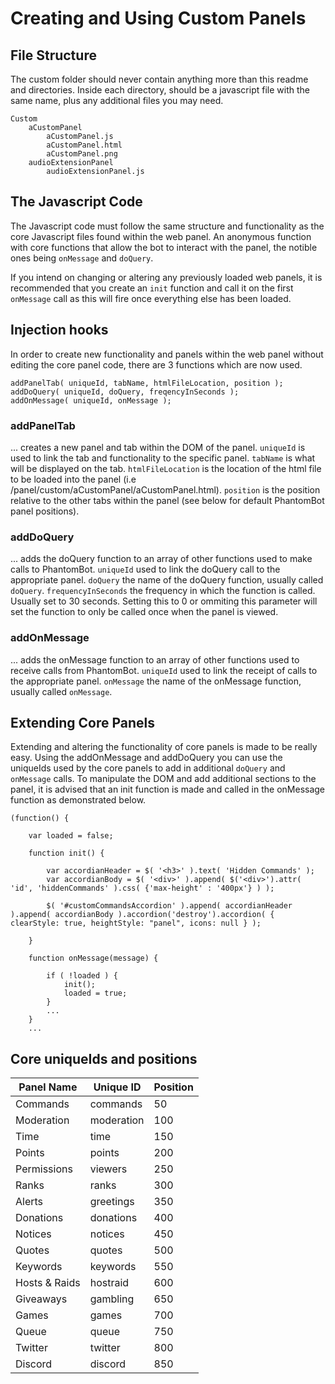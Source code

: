 # Creating and Using Custom Panels
## File Structure
The custom folder should never contain anything more than this readme and directories. Inside each directory, should be a javascript file with the same name, plus any additional files you may need.
```
Custom
    aCustomPanel
        aCustomPanel.js
        aCustomPanel.html
        aCustomPanel.png
    audioExtensionPanel
    	audioExtensionPanel.js
```
## The Javascript Code
The Javascript code must follow the same structure and functionality as the core Javascript files found within the web panel. An anonymous function with core functions that allow the bot to interact with the panel, the notible ones being `onMessage` and `doQuery`.

If you intend on changing or altering any previously loaded web panels, it is recommended that you create an `init` function and call it on the first `onMessage` call as this will fire once everything else has been loaded.

## Injection hooks
In order to create new functionality and panels within the web panel without editing the core panel code, there are 3 functions which are now used.
```
addPanelTab( uniqueId, tabName, htmlFileLocation, position );
addDoQuery( uniqueId, doQuery, freqencyInSeconds );
addOnMessage( uniqueId, onMessage );
```

### addPanelTab
... creates a new panel and tab within the DOM of the panel.
`uniqueId` is used to link the tab and functionality to the specific panel.
`tabName` is what will be displayed on the tab.
`htmlFileLocation` is the location of the html file to be loaded into the panel (i.e /panel/custom/aCustomPanel/aCustomPanel.html).
`position` is the position relative to the other tabs within the panel (see below for default PhantomBot panel positions).

### addDoQuery
... adds the doQuery function to an array of other functions used to make calls to PhantomBot.
`uniqueId` used to link the doQuery call to the appropriate panel.
`doQuery` the name of the doQuery function, usually called `doQuery`.
`frequencyInSeconds` the frequency in which the function is called. Usually set to 30 seconds. Setting this to 0 or ommiting this parameter will set the function to only be called once when the panel is viewed.

### addOnMessage
... adds the onMessage function to an array of other functions used to receive calls from PhantomBot.
`uniqueId` used to link the receipt of calls to the appropriate panel.
`onMessage` the name of the onMessage function, usually called `onMessage`.

## Extending Core Panels
Extending and altering the functionality of core panels is made to be really easy. Using the addOnMessage and addDoQuery you can use the uniqueIds used by the core panels to add in additional `doQuery` and `onMessage` calls. To manipulate the DOM and add additional sections to the panel, it is advised that an init function is made and called in the onMessage function as demonstrated below.
```
(function() {

    var loaded = false;

	function init() {

		var accordianHeader = $( '<h3>' ).text( 'Hidden Commands' );
		var accordianBody = $( '<div>' ).append( $('<div>').attr( 'id', 'hiddenCommands' ).css( {'max-height' : '400px'} ) );

		$( '#customCommandsAccordion' ).append( accordianHeader ).append( accordianBody ).accordion('destroy').accordion( { clearStyle: true, heightStyle: "panel", icons: null } );

	}

	function onMessage(message) {

        if ( !loaded ) {
            init();
            loaded = true;
        }
		...
    }
    ...
 ```

## Core uniqueIds and positions


|Panel Name|Unique ID|Position|
|----------|---------|--------|
|Commands|commands|50|
|Moderation|moderation|100|
|Time|time|150|
|Points|points|200|
|Permissions|viewers|250|
|Ranks|ranks|300|
|Alerts|greetings|350|
|Donations|donations|400|
|Notices|notices|450|
|Quotes|quotes|500|
|Keywords|keywords|550|
|Hosts & Raids|hostraid|600|
|Giveaways|gambling|650|
|Games|games|700|
|Queue|queue|750|
|Twitter|twitter|800|
|Discord|discord|850|

